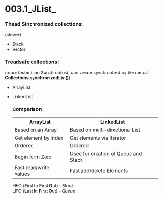 # 003.1_JList_

### Thead Sinchronized collections:
(slower)
- Stack
- Vector

### Treadsafe collections:<br/>
(more faster than Sunchronized,
can create synchronized by the metod **Collections.synchronizedList()**)
- ArrayList
- LinkedList
  
  ### Comparison
  ArrayList | LinkedList
  --- | ---
  Based on an Array | Based on multi-directional List
  Get element by Index | Get elements via Iterator
  Ordered | Ordered
  Begin form Zero | Used for creation of Queue and Stack
  Fast read/write values | Fast add/delete Elements

  FIFO (**F**irst **I**n **F**irst **O**ut) - *Stack*<br/>
  LIFO (**L**ast **I**n **F**irst **O**ut)  - *Queue*